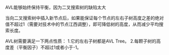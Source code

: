 AVL能够始终保持平衡，因为二叉搜索树的缺陷太大

当向二叉搜索树中插入新节点后，如果能保证每个节点的左右子树高度之差的绝对值不超过1（需要对技术中的节点江西调整），即可降低树的高度，从而减少平均搜索长度。

AVL树需要满足一下两点性质：
1.它的左右子树都是AVL Tree。
2.每颗子树的高度差（平衡因子）不超过1或者小于-1。
